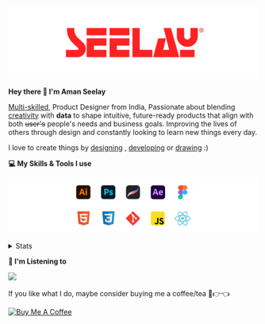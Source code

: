 [![banner](./images/seelay.svg)](https://www.seelay.in)

**Hey there 👋 I'm Aman Seelay**

[Multi-skilled](https://www.seelay.in/#skills), Product Designer from India, Passionate about blending [creativity](https://illustrations.seelay.in) with <b>data</b> to shape intuitive, future-ready products that align with both <s>user's</s> people's needs and business goals. Improving the lives of others through design and constantly looking to learn new things every day.

I love to create things by [designing](https://www.seelay.in/#work) , [developing](https://www.seelay.in/#projects) or [drawing](https://art.seelay.in) :)

**💻 My Skills & Tools I use**

[![banner](./images/skills&tools.svg)](https://www.seelay.in/about)

<details>
  <summary>Stats</summary>

---

<!--START_SECTION:waka-->
![Profile Views](http://img.shields.io/badge/Profile%20Views-3-blue)

**🐱 My GitHub Data** 

> 📦 813.0 kB Used in GitHub's Storage 
 > 
> 🏆 1,071 Contributions in the Year 2025
 > 
> 💼 Opted to Hire
 > 
> 📜 1 Public Repository 
 > 
> 🔑 27 Private Repository 
 > 
**I'm a Night 🦉** 

```text
🌞 Morning                483 commits         ███░░░░░░░░░░░░░░░░░░░░░░   12.28 % 
🌆 Daytime                481 commits         ███░░░░░░░░░░░░░░░░░░░░░░   12.23 % 
🌃 Evening                1167 commits        ███████░░░░░░░░░░░░░░░░░░   29.67 % 
🌙 Night                  1802 commits        ███████████░░░░░░░░░░░░░░   45.82 % 
```
📅 **I'm Most Productive on Sunday** 

```text
Monday                   453 commits         ███░░░░░░░░░░░░░░░░░░░░░░   11.52 % 
Tuesday                  599 commits         ████░░░░░░░░░░░░░░░░░░░░░   15.23 % 
Wednesday                618 commits         ████░░░░░░░░░░░░░░░░░░░░░   15.71 % 
Thursday                 528 commits         ███░░░░░░░░░░░░░░░░░░░░░░   13.42 % 
Friday                   459 commits         ███░░░░░░░░░░░░░░░░░░░░░░   11.67 % 
Saturday                 493 commits         ███░░░░░░░░░░░░░░░░░░░░░░   12.53 % 
Sunday                   783 commits         █████░░░░░░░░░░░░░░░░░░░░   19.91 % 
```


📊 **This Week I Spent My Time On** 

```text
🕑︎ Time Zone: Asia/Kolkata

💬 Programming Languages: 
Other                    37 hrs 29 mins      █████████████████░░░░░░░░   67.50 % 
TypeScript               8 hrs 11 mins       ████░░░░░░░░░░░░░░░░░░░░░   14.76 % 
Astro                    3 hrs 29 mins       ██░░░░░░░░░░░░░░░░░░░░░░░   06.28 % 
Bash                     3 hrs 23 mins       ██░░░░░░░░░░░░░░░░░░░░░░░   06.10 % 
JSON                     1 hr 23 mins        █░░░░░░░░░░░░░░░░░░░░░░░░   02.50 % 

🔥 Editors: 
Chrome                   34 hrs 38 mins      ████████████████░░░░░░░░░   62.39 % 
Cursor                   17 hrs 3 mins       ████████░░░░░░░░░░░░░░░░░   30.73 % 
Edge                     3 hrs 49 mins       ██░░░░░░░░░░░░░░░░░░░░░░░   06.88 % 

💻 Operating System: 
Windows                  55 hrs 31 mins      █████████████████████████   100.00 % 
```

**I Mostly Code in JavaScript** 

```text
JavaScript               17 repos            ███████████████░░░░░░░░░░   58.62 % 
TypeScript               5 repos             ████░░░░░░░░░░░░░░░░░░░░░   17.24 % 
HTML                     4 repos             ███░░░░░░░░░░░░░░░░░░░░░░   13.79 % 
Java                     2 repos             ██░░░░░░░░░░░░░░░░░░░░░░░   06.90 % 
Astro                    1 repo              █░░░░░░░░░░░░░░░░░░░░░░░░   03.45 % 
```




 Last Updated on 17/06/2025 06:53:24 UTC
<!--END_SECTION:waka-->

---

 </details>

**🎵 I'm Listening to**

<object data="https://now-play.vercel.app/api/generate?uid=7a17a86e-d6b7-43b5-8d9c-1d6dae42a779" >

  <img src="https://now-play.vercel.app/api/generate?uid=7a17a86e-d6b7-43b5-8d9c-1d6dae42a779" />

</object>

If you like what I do, maybe consider buying me a coffee/tea 🥺👉👈

<a href="https://www.buymeacoffee.com/seelay" target="_blank"><img src="https://cdn.buymeacoffee.com/buttons/v2/default-red.png" alt="Buy Me A Coffee" width="150" ></a>
